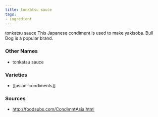 ```yaml
---
title: tonkatsu sauce
tags:
- ingredient
---
```

tonkatsu sauce This Japanese condiment is used to make yakisoba. Bull Dog is a popular brand.

### Other Names

* tonkatsu sauce

### Varieties

* [[asian-condiments]]

### Sources
* http://foodsubs.com/CondimntAsia.html

